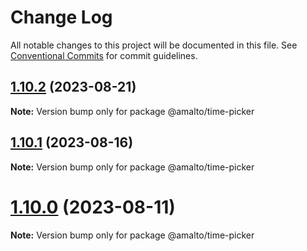 # Change Log

All notable changes to this project will be documented in this file. See
[Conventional Commits](https://conventionalcommits.org) for commit guidelines.

## [1.10.2](https://github.com/amalto/platform6-ui-components/compare/@amalto/time-picker@1.10.1...@amalto/time-picker@1.10.2) (2023-08-21)

**Note:** Version bump only for package @amalto/time-picker

## [1.10.1](https://github.com/amalto/platform6-ui-components/compare/@amalto/time-picker@1.10.0...@amalto/time-picker@1.10.1) (2023-08-16)

**Note:** Version bump only for package @amalto/time-picker

# [1.10.0](https://github.com/amalto/platform6-ui-components/compare/@amalto/time-picker@1.9.27...@amalto/time-picker@1.10.0) (2023-08-11)

**Note:** Version bump only for package @amalto/time-picker
